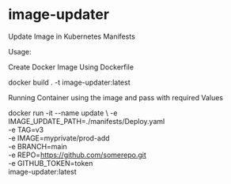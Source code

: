 # image-updater
Update Image in Kubernetes Manifests

Usage:

Create Docker Image Using Dockerfile

docker build . -t image-updater:latest

Running Container using the image and pass with required Values

docker run -it --name update \\
      -e IMAGE_UPDATE_PATH=./manifests/Deploy.yaml \
      -e TAG=v3 \
      -e IMAGE=myprivate/prod-add \
      -e BRANCH=main \
      -e REPO=https://github.com/somerepo.git \
      -e GITHUB_TOKEN=token \
      image-updater:latest
